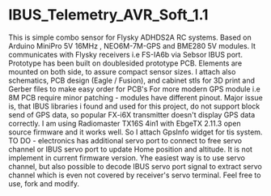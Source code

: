 # IBUS_Telemetry_AVR_Soft_1.1
This is simple combo sensor for Flysky ADHDS2A RC systems.
Based on Arduino MiniPro 5V 16MHz , NEO6M-7M-GPS and BME280 5V modules.
It communicates with Flysky receivers i.e FS-IA6b via Sebsor IBUS port.
Prototype has been built on doublesided prototype PCB.
Elements are mounted on both side, to assure compact sensor sizes.
I attach also schematics, PCB design (Eagle / Fusion), and cabinet stls for 3D print and Gerber files to make easy order for PCB's
For more modern GPS module i.e 8M PCB require minor patching - modules have different pinout.
Major issue is, that IBUS libraries i found and used for this project, do not support block send of GPS data, so popular FX-i6X transmitter doesn't display GPS data correctly.
I am using Radiomaster TX16S 4in1 with EbgeTX 2.11.3 open source firmware and it works well. So I attach GpsInfo widget for tis system.
TO DO - electronics has additional servo port to connect to free servo channel or IBUS servo port to update Home position and altitude. It is not implement in current firmware version.
Yhe easiest way is to use servo channel, but also possible to decode IBUS servo port signal to extract servo channel which is even not covered by receiver's servo terminal.
Feel free to use, fork and modify.
